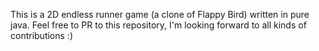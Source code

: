 This is a 2D endless runner game (a clone of Flappy Bird) written in pure java.
Feel free to PR to this repository, I'm looking forward to all kinds of contributions :)